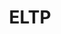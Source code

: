 ---
title: ELTP
crosslinks:
- TagPro
- youtubefactsbot
- MLTP
- autourbanbot
- u_imguralbumbot
- youtubot
- all
- tmsbmeta
- xkcd
- ENFLTP
- alotabot
- Serendipity
- anti_gif_bot
- AMAAggregator
- NLTP
- FantasyELTP
- tippr
- SubredditDrama
- highqualitygifs
- HighQualityGifs
---